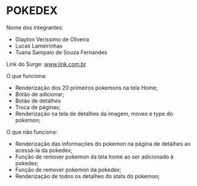 # POKEDEX

Nome dos integrantes: 
- Glayton Verissimo de Oliveira
- Lucas Lameirinhas
- Tuana Sampaio de Souza Fernandes

Link do Surge: www.link.com.br

O que funciona:
- Renderização dos 20 primeiros pokemons na tela Home;
- Botão de adicionar;
- Botão de detalhes 
- Troca de páginas;
- Renderização na tela de detalhes da imagem, moves e type do pokemon;

O que não funciona: 
- Renderização das informações do pokemon na página de detalhes ao acessá-la da pokedex;
- Função de remover pokemon da tela home ao ser adicionado à pokedex;
- Função de remover pokemon da pokedex;
- Renderização de todos os detalhes do stats do pokemon;
